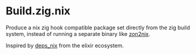 # Build.zig.nix

Produce a nix zig hook compatible package set directly from the zig build system, instead of running a separate binary like [zon2nix](https://github.com/nix-community/zon2nix).

Inspired by [deps_nix](https://github.com/code-supply/deps_nix) from the elixir ecosystem.
